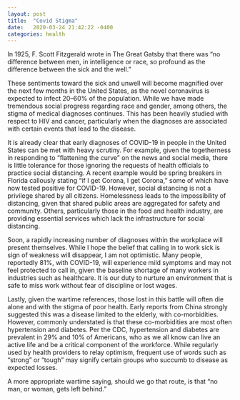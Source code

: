 ```yaml
---
layout: post
title:  "Covid Stigma"
date:   2020-03-24 21:42:22 -0400
categories: health
---
```


In 1925, F. Scott Fitzgerald wrote in The Great Gatsby that there was “no difference between men, in intelligence or race, so profound as the difference between the sick and the well.”
 
These sentiments toward the sick and unwell will become magnified over the next few months in the United States, as the novel coronavirus is expected to infect 20–60% of the population. While we have made tremendous social progress regarding race and gender, among others, the stigma of medical diagnoses continues. This has been heavily studied with respect to HIV and cancer, particularly when the diagnoses are associated with certain events that lead to the disease.
 
It is already clear that early diagnoses of COVID-19 in people in the United States can be met with heavy scrutiny. For example, given the togetherness in responding to “flattening the curve” on the news and social media, there is little tolerance for those ignoring the requests of health officials to practice social distancing. A recent example would be spring breakers in Florida callously stating “if I get Corona, I get Corona,” some of which have now tested positive for COVID-19. However, social distancing is not a privilege shared by all citizens. Homelessness leads to the impossibility of distancing, given that shared public areas are aggregated for safety and community. Others, particularly those in the food and health industry, are providing essential services which lack the infrastructure for social distancing.
 
Soon, a rapidly increasing number of diagnoses within the workplace will present themselves. While I hope the belief that calling in to work sick is sign of weakness will disappear, I am not optimistic. Many people, reportedly 81%, with COVID-19, will experience mild symptoms and may not feel protected to call in, given the baseline shortage of many workers in industries such as healthcare. It is our duty to nurture an environment that is safe to miss work without fear of discipline or lost wages.
 
Lastly, given the wartime references, those lost in this battle will often die alone and with the stigma of poor health. Early reports from China strongly suggested this was a disease limited to the elderly, with co-morbidities. However, commonly understated is that these co-morbidities are most often hypertension and diabetes. Per the CDC, hypertension and diabetes are prevalent in 29% and 10% of Americans, who as we all know can live an active life and be a critical component of the workforce. While regularly used by health providers to relay optimism, frequent use of words such as “strong” or “tough” may signify certain groups who succumb to disease as expected losses.
 
A more appropriate wartime saying, should we go that route, is that “no man, or woman, gets left behind.”